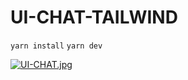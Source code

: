 # UI-CHAT-TAILWIND
```yarn install```
```yarn dev```

[![UI-CHAT.jpg](https://i.postimg.cc/0QCDV2FH/UI-CHAT.jpg)](https://postimg.cc/XGprJ3Vw)

